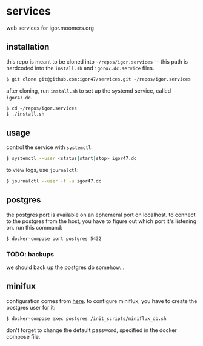 # services

web services for igor.moomers.org

## installation

this repo is meant to be cloned into `~/repos/igor.services` -- this path is hardcoded into the `install.sh` and `igor47.dc.service` files.

```bash
$ git clone git@github.com:igor47/services.git ~/repos/igor.services
```

after cloning, run `install.sh` to set up the systemd service, called `igor47.dc`.

```bash
$ cd ~/repos/igor.services
$ ./install.sh
```

## usage

control the service with `systemctl`:

```bash
$ systemctl --user <status|start|stop> igor47.dc
```

to view logs, use `journalctl`:

```bash
$ journalctl --user -f -u igor47.dc
```

## postgres

the postgres port is available on an ephemeral port on localhost.
to connect to the postgres from the host, you have to figure out which port it's listening on.
run this command:

```bash
$ docker-compose port postgres 5432
```

### TODO: backups

we should back up the postgres db somehow...

## minifux

configuration comes from [here](https://miniflux.app/docs/installation.html#docker).
to configure miniflux, you have to create the postgres user for it:

```bash
$ docker-compose exec postgres /init_scripts/miniflux_db.sh
```

don't forget to change the default password, specified in the docker compose file.
